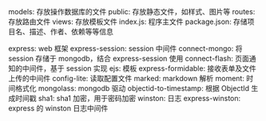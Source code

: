 <!-- myblog目录下创建以下目录及空文件 -->
models: 存放操作数据库的文件
public: 存放静态文件，如样式、图片等
routes: 存放路由文件
views: 存放模板文件
index.js: 程序主文件
package.json: 存储项目名、描述、作者、依赖等等信息


<!-- 安装所需模块的用处 -->
express: web 框架
express-session: session 中间件
connect-mongo: 将 session 存储于 mongodb，结合 express-session 使用
connect-flash: 页面通知的中间件，基于 session 实现
ejs: 模板
express-formidable: 接收表单及文件上传的中间件
config-lite: 读取配置文件
marked: markdown 解析
moment: 时间格式化
mongolass: mongodb 驱动
objectid-to-timestamp: 根据 ObjectId 生成时间戳
sha1: sha1 加密，用于密码加密
winston: 日志
express-winston: express 的 winston 日志中间件